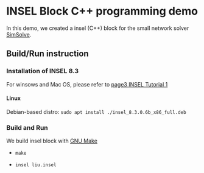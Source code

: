 # INSEL Block C++ programming demo
In this demo, we created a insel (C++) block for the small network solver [SimSolve](https://github.com/leannejdong/SimSolve-Liu).

## Build/Run instruction

### Installation of INSEL 8.3

For winsows and Mac OS, please refer to [page3 INSEL Tutorial 1](https://insel.eu/files/public/inselTutorial_en_Module_1.pdf)

#### Linux

Debian-based distro: `sudo apt install ./insel_8.3.0.6b_x86_full.deb`

### Build and Run

We build insel block with [GNU Make](https://www.gnu.org/software/make/)

* `make`

* `insel liu.insel`



